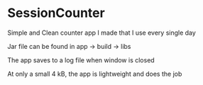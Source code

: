 # SessionCounter

Simple and Clean counter app I made that I use every single day

Jar file can be found in app -> build -> libs

The app saves to a log file when window is closed

At only a small 4 kB, the app is lightweight and does the job

